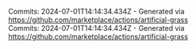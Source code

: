 Commits: 2024-07-01T14:14:34.434Z - Generated via https://github.com/marketplace/actions/artificial-grass
<br>
Commits: 2024-07-01T14:14:34.434Z - Generated via https://github.com/marketplace/actions/artificial-grass
<br>
